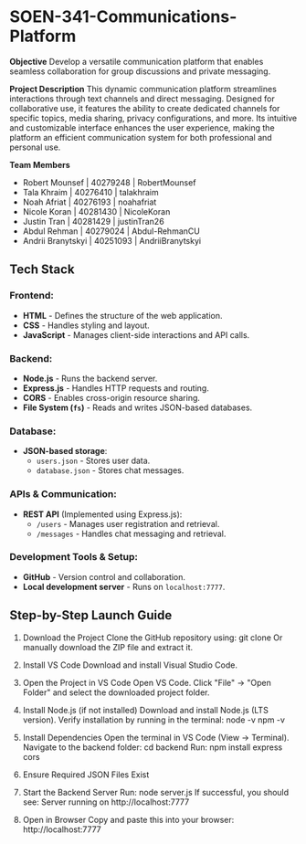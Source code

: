 # SOEN-341-Communications-Platform

**Objective**
Develop a versatile communication platform that enables seamless collaboration for group discussions and private messaging.

**Project Description**
This dynamic communication platform streamlines interactions through text channels and direct messaging. Designed for collaborative use, it features the ability to create dedicated channels for specific topics, media sharing, privacy configurations, and more. Its intuitive and customizable interface enhances the user experience, making the platform an efficient communication system for both professional and personal use.

**Team Members**
- Robert Mounsef | 40279248 | RobertMounsef
- Tala Khraim | 40276410 | talakhraim
- Noah Afriat | 40276193 | noahafriat
- Nicole Koran | 40281430 | NicoleKoran
- Justin Tran | 40281429 | justinTran26
- Abdul Rehman | 40279024 |  Abdul-RehmanCU
- Andrii Branytskyi | 40251093 | AndriiBranytskyi

## Tech Stack

### Frontend:
- **HTML** - Defines the structure of the web application.
- **CSS** - Handles styling and layout.
- **JavaScript** - Manages client-side interactions and API calls.

### Backend:
- **Node.js** - Runs the backend server.
- **Express.js** - Handles HTTP requests and routing.
- **CORS** - Enables cross-origin resource sharing.
- **File System (`fs`)** - Reads and writes JSON-based databases.

### Database:
- **JSON-based storage**:
  - `users.json` - Stores user data.
  - `database.json` - Stores chat messages.

### APIs & Communication:
- **REST API** (Implemented using Express.js):
  - `/users` - Manages user registration and retrieval.
  - `/messages` - Handles chat messaging and retrieval.

### Development Tools & Setup:
- **GitHub** - Version control and collaboration.
- **Local development server** - Runs on `localhost:7777`.

## Step-by-Step Launch Guide
1. Download the Project
Clone the GitHub repository using:
git clone <repository-link>
Or manually download the ZIP file and extract it.

2. Install VS Code
Download and install Visual Studio Code.

3. Open the Project in VS Code
Open VS Code.
Click "File" → "Open Folder" and select the downloaded project folder.

4. Install Node.js (if not installed)
Download and install Node.js (LTS version).
Verify installation by running in the terminal:
node -v 
npm -v

6. Install Dependencies
Open the terminal in VS Code (View → Terminal).
Navigate to the backend folder:
cd backend
Run:
npm install express cors

7. Ensure Required JSON Files Exist

8. Start the Backend Server
Run:
node server.js
If successful, you should see:
Server running on http://localhost:7777

9. Open in Browser
Copy and paste this into your browser:
http://localhost:7777
